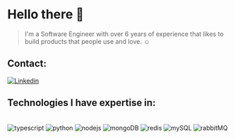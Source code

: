 # Hello there 👋

> I'm a Software Engineer with over 6 years of experience that likes to build products that people use and love. ☺️

## Contact:
[![Linkedin](https://img.shields.io/badge/LinkedIn-0077B5?style=for-the-badge&logo=linkedin&logoColor=white)](https://www.linkedin.com/in/guilhermetbatista/)

## Technologies I have expertise in:
<div style="display: inline_block"><br/>
  <img alt="typescript" align="center" src="https://img.shields.io/badge/TypeScript-007ACC?style=for-the-badge&logo=typescript&logoColor=white"/>
  <img alt="python" align="center" src="https://img.shields.io/badge/Python-14354C?style=for-the-badge&logo=python&logoColor=white"/>
  <img alt="nodejs" align="center" src="https://img.shields.io/badge/Node.js-43853D?style=for-the-badge&logo=node.js&logoColor=white"/>
  <img alt="mongoDB" align="center" src="https://img.shields.io/badge/MongoDB-4EA94B?style=for-the-badge&logo=mongodb&logoColor=white"/>
  <img alt="redis" align="center" src="https://img.shields.io/badge/redis-%23DD0031.svg?&style=for-the-badge&logo=redis&logoColor=white"/>
  <img alt="mySQL" align="center" src="https://img.shields.io/badge/MySQL-00000F?style=for-the-badge&logo=mysql&logoColor=white"/>
  <img alt="rabbitMQ" align="center" src="https://img.shields.io/badge/rabbitmq-%23FF6600.svg?&style=for-the-badge&logo=rabbitmq&logoColor=white"/>
</div>
<!--
**guidiamond/guidiamond** is a ✨ _special_ ✨ repository because its `README.md` (this file) appears on your GitHub profile.
![Top Langs](https://github-readme-stats.vercel.app/api/top-langs/?username=guidiamond)

Here are some ideas to get you started:

- 🔭 I’m currently working on ...
- 🌱 I’m currently learning ...
- 👯 I’m looking to collaborate on ...
- 🤔 I’m looking for help with ...
- 💬 Ask me about ...
- 📫 How to reach me: ...
- 😄 Pronouns: ...
- ⚡ Fun fact: ...
-->
